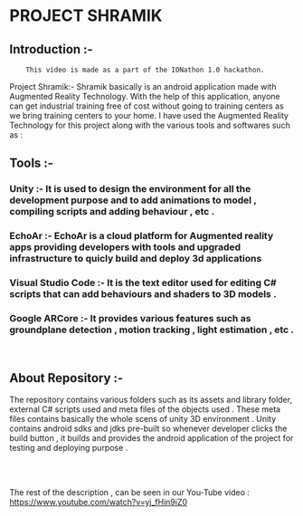 # PROJECT SHRAMIK 

## Introduction :-
        This video is made as a part of the IONathon 1.0 hackathon.
Project Shramik:-
Shramik basically is an android application made with Augmented Reality Technology. With the help of this application, anyone can get industrial training free of cost without going to training centers as we bring training centers to your home. I have used the Augmented Reality Technology for this project along with the various tools and softwares such as :
## Tools :-

### Unity :-  It is used to design the environment for all the development purpose and to add animations to model , compiling scripts and adding behaviour , etc .
### EchoAr :- EchoAr is a cloud platform for Augmented reality apps providing developers with tools and upgraded infrastructure to quicly build and deploy 3d applications
### Visual Studio Code :- It is the text editor used for editing C# scripts that can add behaviours and shaders to 3D models .
### Google ARCore :- It provides various features such as groundplane detection , motion tracking , light estimation , etc .
<br />

## About Repository :- 
The repository contains various folders such as its assets and library folder, external C# scripts used and meta files of the objects used . These meta files contains basically the whole scens of unity 3D environment .
Unity contains android sdks and jdks pre-built so whenever developer clicks the build button , it builds and provides the android application of the project for testing and deploying purpose .

<br />
<br />

The rest of the description , can be seen in our You-Tube video :  https://www.youtube.com/watch?v=yj_fHin9iZ0
